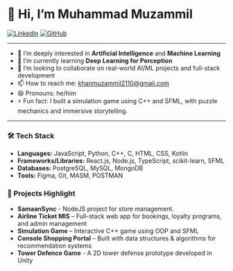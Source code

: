 # 👋 Hi, I’m Muhammad Muzammil

[![LinkedIn](https://img.shields.io/badge/LinkedIn-blue?style=flat&logo=linkedin)](https://www.linkedin.com/in/MuhammadMuzammil21/)
[![GitHub](https://img.shields.io/badge/GitHub-100000?style=flat&logo=github&logoColor=white)](https://github.com/MuhammadMuzammil21)

---

- 👀 I’m deeply interested in **Artificial Intelligence** and **Machine Learning**
- 🌱 I’m currently learning **Deep Learning for Perception**
- 💞️ I’m looking to collaborate on real-world AI/ML projects and full-stack development
- 📫 How to reach me: [khanmuzammil2110@gmail.com](mailto:khanmuzammil2110@gmail.com)
- 😄 Pronouns: he/him
- ⚡ Fun fact: I built a simulation game using C++ and SFML, with puzzle mechanics and immersive storytelling.

---

### 🛠️ Tech Stack
- **Languages:** JavaScript, Python, C++, C, HTML, CSS, Kotlin
- **Frameworks/Libraries:** React.js, Node.js, TypeScript, scikit-learn, SFML
- **Databases:** PostgreSQL, MySQL, MongoDB
- **Tools:** Figma, Git, MASM, POSTMAN

### 🚀 Projects Highlight
- **SamaanSync** - NodeJS project for store management.
- **Airline Ticket MIS** – Full-stack web app for bookings, loyalty programs, and admin management  
- **Simulation Game** – Interactive C++ game using OOP and SFML  
- **Console Shopping Portal** – Built with data structures & algorithms for recommendation systems
- **Tower Defence Game** - A 2D tower defense prototype developed in Unity
<!---
MuhammadMuzammil21/MuhammadMuzammil21 is a ✨ special ✨ repository because its `README.md` (this file) appears on your GitHub profile.
You can click the Preview link to take a look at your changes.
--->

